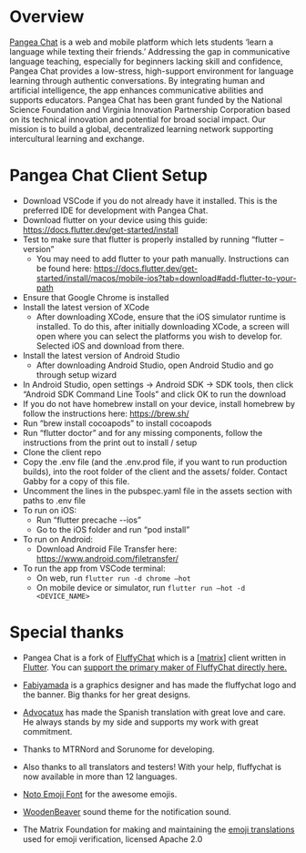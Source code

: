 # Overview

[Pangea Chat](https://pangea.chat) is a web and mobile platform which lets students ‘learn a language while texting their friends.’ Addressing the gap in communicative language teaching, especially for beginners lacking skill and confidence, Pangea Chat provides a low-stress, high-support environment for language learning through authentic conversations. By integrating human and artificial intelligence, the app enhances communicative abilities and supports educators. Pangea Chat has been grant funded by the National Science Foundation and Virginia Innovation Partnership Corporation based on its technical innovation and potential for broad social impact. Our mission is to build a global, decentralized learning network supporting intercultural learning and exchange.

# Pangea Chat Client Setup

* Download VSCode if you do not already have it installed. This is the preferred IDE for development with Pangea Chat.
* Download flutter on your device using this guide: https://docs.flutter.dev/get-started/install
* Test to make sure that flutter is properly installed by running “flutter –version”
    * You may need to add flutter to your path manually. Instructions can be found here: https://docs.flutter.dev/get-started/install/macos/mobile-ios?tab=download#add-flutter-to-your-path
* Ensure that Google Chrome is installed
* Install the latest version of XCode
    * After downloading XCode, ensure that the iOS simulator runtime is installed. To do this, after initially downloading XCode, a screen will open where you can select the platforms you wish to develop for. Selected iOS and download from there.
* Install the latest version of Android Studio
    * After downloading Android Studio, open Android Studio and go through setup wizard
* In Android Studio, open settings -> Android SDK -> SDK tools, then click “Android SDK Command Line Tools” and click OK to run the download
* If you do not have homebrew install on your device, install homebrew by follow the instructions here: https://brew.sh/
* Run “brew install cocoapods” to install cocoapods
* Run “flutter doctor” and for any missing components, follow the instructions from the print out to install / setup
* Clone the client repo
* Copy the .env file (and the .env.prod file, if you want to run production builds), into the root folder of the client and the assets/ folder. Contact Gabby for a copy of this file.
* Uncomment the lines in the pubspec.yaml file in the assets section with paths to .env file
* To run on iOS:
    * Run “flutter precache --ios”
    * Go to the iOS folder and run “pod install”
* To run on Android:
    * Download Android File Transfer here: ​​https://www.android.com/filetransfer/
* To run the app from VSCode terminal:
    * On web, run `flutter run -d chrome –hot`
    * On mobile device or simulator, run `flutter run –hot -d <DEVICE_NAME>`

# Special thanks

* Pangea Chat is a fork of [FluffyChat](https://fluffychat.im) which is a [[matrix](https://matrix.org)] client written in [Flutter](https://flutter.dev). You can [support the primary maker of FluffyChat directly here.](https://ko-fi.com/C1C86VN53)

* <a href="https://github.com/fabiyamada">Fabiyamada</a> is a graphics designer and has made the fluffychat logo and the banner. Big thanks for her great designs.

* <a href="https://github.com/advocatux">Advocatux</a> has made the Spanish translation with great love and care. He always stands by my side and supports my work with great commitment.

* Thanks to MTRNord and Sorunome for developing.

* Also thanks to all translators and testers! With your help, fluffychat is now available in more than 12 languages.

* <a href="https://github.com/googlefonts/noto-emoji/">Noto Emoji Font</a> for the awesome emojis.

* <a href="https://github.com/madsrh/WoodenBeaver">WoodenBeaver</a> sound theme for the notification sound.

* The Matrix Foundation for making and maintaining the [emoji translations](https://github.com/matrix-org/matrix-spec/blob/main/data-definitions/sas-emoji.json) used for emoji verification, licensed Apache 2.0
